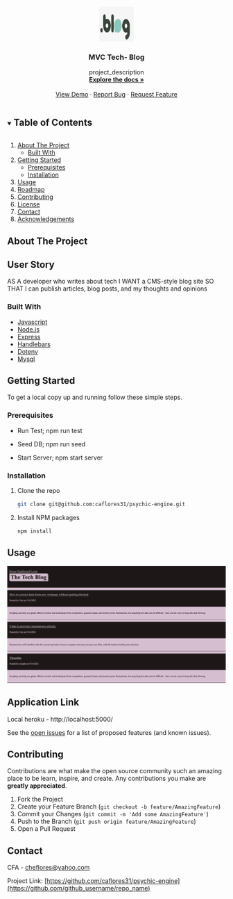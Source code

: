 

<!-- PROJECT LOGO -->
<br />
<p align="center">
  <a href="https://github.com/caflores31/psychic-engine">
    <img src="images/blog.png" alt="Logo" width="80" height="80">
  </a>

  <h3 align="center">MVC Tech- Blog</h3>

  <p align="center">
    project_description
    <br />
    <a href="https://github.com/caflores31/psychic-engine"><strong>Explore the docs »</strong></a>
    <br />
    <br />
    <a href="https://github.com/caflores31/psychic-engine">View Demo</a>
    ·
    <a href="https://github.com/caflores31/psychic-engine/issues">Report Bug</a>
    ·
    <a href="https://github.com/caflores31/psychic-engine/issues">Request Feature</a>
  </p>
</p>



<!-- TABLE OF CONTENTS -->
<details open="open">
  <summary><h2 style="display: inline-block">Table of Contents</h2></summary>
  <ol>
    <li>
      <a href="#about-the-project">About The Project</a>
      <ul>
        <li><a href="#built-with">Built With</a></li>
      </ul>
    </li>
    <li>
      <a href="#getting-started">Getting Started</a>
      <ul>
        <li><a href="#prerequisites">Prerequisites</a></li>
        <li><a href="#installation">Installation</a></li>
      </ul>
    </li>
    <li><a href="#usage">Usage</a></li>
    <li><a href="#roadmap">Roadmap</a></li>
    <li><a href="#contributing">Contributing</a></li>
    <li><a href="#license">License</a></li>
    <li><a href="#contact">Contact</a></li>
    <li><a href="#acknowledgements">Acknowledgements</a></li>
  </ol>
</details>



<!-- ABOUT THE PROJECT -->
## About The Project



## User Story

AS A developer who writes about tech
I WANT a CMS-style blog site
SO THAT I can publish articles, blog posts, and my thoughts and opinions

### Built With

* [Javascript](https://www.javascript.com/)
* [Node.js](https://nodejs.org/en/)
* [Express](https://expressjs.com/)
* [Handlebars](https://www.npmjs.com/package/handlebars)
* [Dotenv](https://www.npmjs.com/package/dotenv)
* [Mysql](https://www.mysql.com/)



<!-- GETTING STARTED -->
## Getting Started

To get a local copy up and running follow these simple steps.

### Prerequisites


* Run Test;
npm run test

* Seed DB;
npm run seed

* Start Server;
npm start server

### Installation

1. Clone the repo
   ```sh
   git clone git@github.com:caflores31/psychic-engine.git
   ```
2. Install NPM packages
   ```sh
   npm install
   ```


<!-- USAGE EXAMPLES -->
## Usage

<img src="images/Techblog.png">


<!-- Application Link -->
## Application Link 

Local heroku - http://localhost:5000/

See the [open issues](https://github.com/caflores31/psychic-engine/issues) for a list of proposed features (and known issues).


<!-- CONTRIBUTING -->
## Contributing

Contributions are what make the open source community such an amazing place to be learn, inspire, and create. Any contributions you make are **greatly appreciated**.

1. Fork the Project
2. Create your Feature Branch (`git checkout -b feature/AmazingFeature`)
3. Commit your Changes (`git commit -m 'Add some AmazingFeature'`)
4. Push to the Branch (`git push origin feature/AmazingFeature`)
5. Open a Pull Request


<!-- CONTACT -->
## Contact

CFA - cheflores@yahoo.com

Project Link: [https://github.com/caflores31/psychic-engine](https://github.com/github_username/repo_name)
